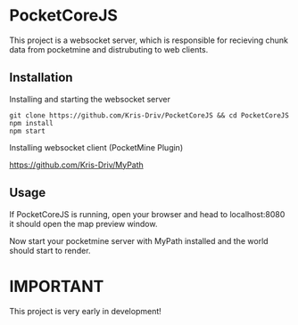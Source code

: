 # PocketCoreJS

This project is a websocket server, which is responsible for recieving chunk data from pocketmine and distrubuting to web clients.

## Installation

Installing and starting the websocket server
```
git clone https://github.com/Kris-Driv/PocketCoreJS && cd PocketCoreJS
npm install
npm start
```

Installing websocket client (PocketMine Plugin)

https://github.com/Kris-Driv/MyPath

## Usage

If PocketCoreJS is running, open your browser and head to localhost:8080 it should open the map preview window.

Now start your pocketmine server with MyPath installed and the world should start to render.


# IMPORTANT

This project is very early in development!